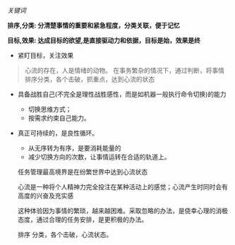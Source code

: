 *关键词*

**排序,分类: 分清楚事情的重要和紧急程度，分类关联，便于记忆**

**目标,效果: 达成目标的欲望,是直接驱动力和依据，目标是始，效果是终**

  + 紧盯目标，关注效果

> 心流的存在，人是情绪的动物。
> 在事务繁杂的情况下，通过判断，将事情排序分类，各个击破，抓重点，达到心流的状态

+ 具备战胜自己(不完全是理性战胜感性，而是如机器一般执行命令切换)的能力
   + 切换思维方式；
   + 按需求约束自己能力。

+ 真正可持续的，是良性循环。
   + 从无序转为有序，是要消耗能量的
   + 减少切换方向的次数，让事情运转在合适的轨道上。

   任务管理最高境界是在纷繁世界中达到心流状态

   心流是一种将个人精神力完全投注在某种活动上的感觉；心流产生时同时会有高度的兴奋及充实感

   这种体验因为事情的繁琐，越来越困难。采取忽略的办法，是侥幸心理的消极态度，通过合理的任务安排，是更积极的办法。

   排序 分类，各个击破，心流状态。
